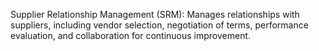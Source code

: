 Supplier Relationship Management (SRM): 
Manages relationships with suppliers, including vendor selection, negotiation of terms, 
performance evaluation, and collaboration for continuous improvement.

